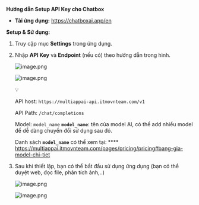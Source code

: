 **Hướng dẫn Setup API Key cho Chatbox**

- **Tải ứng dụng:** https://chatboxai.app/en

**Setup & Sử dụng:**

1. Truy cập mục **Settings** trong ứng dụng.
2. Nhập **API Key** và **Endpoint** (nếu có) theo hướng dẫn trong hình.
    
    ![image.png](attachment:f6029bbc-a9e3-4e78-8993-a74132ba2de6:image.png)
    
    ![image.png](attachment:2210a310-a4f9-4780-aad3-806039c8ddfa:image.png)
    
    <aside>
    💡
    
    API host:  `https://multiappai-api.itmovnteam.com/v1`
    
    API Path:  `/chat/completions`
    
    Model: `model_name`
    **`model_name`**: tên của model AI, có thể add nhiều model để dễ dàng chuyển đổi sử dụng sau đó.
    
    Danh sách **`model_name`** có thể xem tại: **** https://multiappai.itmovnteam.com/pages/pricing/pricing#bang-gia-model-chi-tiet
    
    </aside>
    
3. Sau khi thiết lập, bạn có thể bắt đầu sử dụng ứng dụng (bạn có thể duyệt web, đọc file, phân tích ảnh,..)
    
    ![image.png](attachment:e2e074b2-07a5-48a3-90ef-73954710987a:image.png)
    
    ![image.png](attachment:bc72a6c5-c741-467d-b905-9ea652a2a3d8:image.png)
